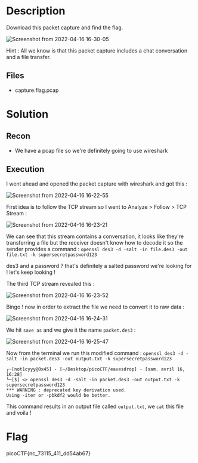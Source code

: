 # Description 
Download this packet capture and find the flag.

![Screenshot from 2022-04-16 16-30-05](https://user-images.githubusercontent.com/101048320/163681013-0fb7202c-63e7-4fca-91d9-d1d3b79751d2.png)

Hint : All we know is that this packet capture includes a chat conversation and a file transfer.
## Files
- capture.flag.pcap

# Solution 
## Recon 
- We have a pcap file so we're definitely going to use wireshark 
## Execution
I went ahead and opened the packet capture with wireshark and got this : 

![Screenshot from 2022-04-16 16-22-55](https://user-images.githubusercontent.com/101048320/163681352-9a58d6f9-5cf3-4542-963e-7aa858f7afa5.png)

First idea is to follow the TCP stream so I went to Analyze > Follow > TCP Stream : 

![Screenshot from 2022-04-16 16-23-21](https://user-images.githubusercontent.com/101048320/163681468-027adff3-3e66-434b-908c-8f89fb9671f8.png)

We can see that this stream contains a conversation, it looks like they're transferring a file but the receiver doesn't know how to decode it so the sender provides a command : `openssl des3 -d -salt -in file.des3 -out file.txt -k supersecretpassword123` 

des3 and a password ? that's definitely a salted password we're looking for ! let's keep looking ! 

The third TCP stream revealed this : 

![Screenshot from 2022-04-16 16-23-52](https://user-images.githubusercontent.com/101048320/163681894-3aea3511-54c1-4a25-9023-fb790f70240f.png)

Bingo ! now in order to extract the file we need to convert it to raw data : 

![Screenshot from 2022-04-16 16-24-31](https://user-images.githubusercontent.com/101048320/163681992-0637e189-d645-451b-b155-e953b2203c15.png)

We hit `save as` and we give it the name `packet.des3` : 

![Screenshot from 2022-04-16 16-25-47](https://user-images.githubusercontent.com/101048320/163682067-959234d4-9c2f-46df-b2e0-350ea371d99f.png)

Now from the terminal we run this modified command : `openssl des3 -d -salt -in packet.des3 -out output.txt -k supersecretpassword123` 
```
┌─[not1cyyy@0x45] - [~/Desktop/picoCTF/eavesdrop] - [sam. avril 16, 16:28]
└─[$] <> openssl des3 -d -salt -in packet.des3 -out output.txt -k supersecretpassword123
*** WARNING : deprecated key derivation used.
Using -iter or -pbkdf2 would be better.
```
This command results in an output file called `output.txt`, we `cat` this file and voila ! 
# Flag 
picoCTF{nc_73115_411_dd54ab67}
